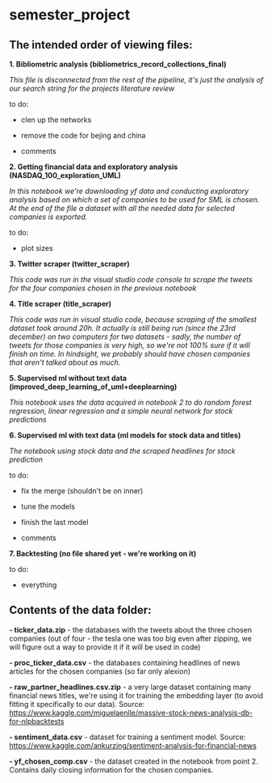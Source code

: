 # semester_project


## The intended order of viewing files:

**1. Bibliometric analysis (bibliometrics_record_collections_final)**

*This file is disconnected from the rest of the pipeline, it's just the analysis of our search string for the projects literature review*


to do: 

- clen up the networks

- remove the code for bejing and china

- comments


**2. Getting financial data and exploratory analysis (NASDAQ_100_exploration_UML)**

*In this notebook we're downloading yf data and conducting exploratory analysis based on which a set of companies to be used for SML is chosen. At the end of the file a dataset with all the needed data for selected companies is exported.*


to do: 

- plot sizes


**3. Twitter scraper (twitter_scraper)**

*This code was run in the visual studio code console to scrape the tweets for the four companies chosen in the previous notebook*


**4. Title scraper (title_scraper)**

*This code was run in visual studio code, because scraping of the smallest dataset took around 20h. It actually is still being run (since the 23rd december) on two computers for two datasets - sadly, the number of tweets for those companies is very high, so we're not 100% sure if it will finish on time. In hindsight, we probably should have chosen companies that aren't talked about as much.*


**5. Supervised ml without text data (improved_deep_learning_of_uml+deeplearning)**

*This notebook uses the data acquired in notebook 2 to do random forest regression, linear regression and a simple neural network for stock predictions*
    


**6. Supervised ml with text data (ml models for stock data and titles)**

*The notebook using stock data and the scraped headlines for stock prediction*


to do: 

- fix the merge (shouldn't be on inner)

- tune the models

- finish the last model

- comments


**7. Backtesting (no file shared yet - we're working on it)**


to do: 

- everything



## Contents of the data folder:

**- ticker_data.zip** - the databases with the tweets about the three chosen companies (out of four - the tesla one was too big even after zipping, we will figure out a way to provide it if it will be used in code)

**- proc_ticker_data.csv** - the databases containing headlines of news articles for the chosen companies (so far only alexion)

**- raw_partner_headlines.csv.zip** - a very large dataset containing many financial news titles, we're using it for training the embedding layer (to avoid fitting it specifically to our data). Source: https://www.kaggle.com/miguelaenlle/massive-stock-news-analysis-db-for-nlpbacktests

**- sentiment_data.csv** - dataset for training a sentiment model. Source: https://www.kaggle.com/ankurzing/sentiment-analysis-for-financial-news

**- yf_chosen_comp.csv** - the dataset created in the notebook from point 2. Contains daily closing information for the chosen companies.

